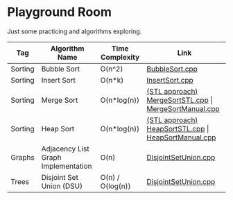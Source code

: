 # Playground Room

Just some practicing and algorithms exploring.

Tag|Algorithm Name|Time Complexity|Link
-|-|-|-
Sorting|Bubble Sort|O(n^2)|[BubbleSort.cpp](https://github.com/myvsky/competitive-programming/blob/master/Playground/Sorting/BubbleSort.cpp)
Sorting|Insert Sort|O(n*k)|[InsertSort.cpp](https://github.com/myvsky/competitive-programming/blob/master/Playground/Sorting/InsertSort.cpp)
Sorting|Merge Sort|O(n*log(n))|[(STL approach) MergeSortSTL.cpp](https://github.com/myvsky/competitive-programming/blob/master/Playground/Sorting/MergeSortSTL.cpp) \| [MergeSortManual.cpp](https://github.com/myvsky/competitive-programming/blob/master/Playground/Sorting/MergeSortManual.cpp)
Sorting|Heap Sort|O(n*log(n))|[(STL approach) HeapSortSTL.cpp](https://github.com/myvsky/competitive-programming/blob/master/Playground/Sorting/HeapSortSTL.cpp) \| [HeapSortManual.cpp](https://github.com/myvsky/competitive-programming/blob/master/Playground/Sorting/HeapSortManual.cpp)
Graphs|Adjacency List Graph Implementation|O(n)|[DisjointSetUnion.cpp](https://github.com/myvsky/competitive-programming/blob/master/Playground/Trees/DisjointSetUnioin.cpp)
Trees|Disjoint Set Union (DSU)|O(n) / O(log(n))|[DisjointSetUnion.cpp](https://github.com/myvsky/competitive-programming/blob/master/Playground/Trees/DisjointSetUnioin.cpp)